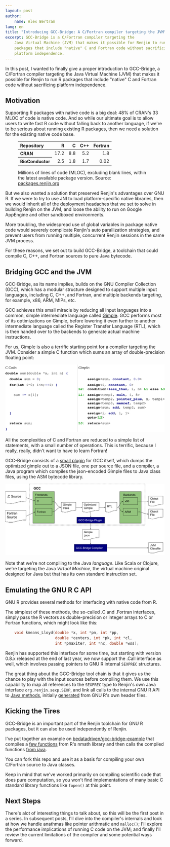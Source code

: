 ```yaml
---
layout: post
author: 
    name: Alex Bertram
lang: en
title: "Introducing GCC-Bridge: A C/Fortran compiler targeting the JVM"
excerpt: GCC-Bridge is a C/Fortran compiler targeting the 
    Java Virtual Machine (JVM) that makes it possible for Renjin to run R 
    packages that include "native" C and Fortran code without sacrificing 
    platform independence.
---
```


In this post, I wanted to finally give a proper introduction to GCC-Bridge, 
a C/Fortran compiler targeting the Java Virtual Machine (JVM) that makes it
possible for Renjin to run R packages that include "native" C and Fortran code
without sacrificing platform independence.

## Motivation

Supporting R packages with native code is a big deal: 48% of CRAN's 33 MLOC of
code is native code. And so while our ultimate goal is to allow users to write
fast R code without falling back to another language, if we're to be serious
about running existing R packages, then we need a solution for the existing 
native code base.

<figure>
<table>
<thead>
<tr>
<th align="left">Repository</th>
<th align="right">R</th>
<th align="right">C</th>
<th align="right">C++</th>
<th align="right">Fortran</th>
</tr>
</thead>
<tbody>
<tr>
<th align="left">CRAN</th>
<td align="right">17.2</td>
<td align="right">8.8</td>
<td align="right">5.2</td>
<td align="right">1.8</td>
</tr><tr>
<th align="left">BioConductor</th>
<td align="right">2.5</td>
<td align="right">1.8</td>
<td align="right">1.7</td>
<td align="right">0.02</td>
</tr>
</tbody>
</table>
<figcaption>Millions of lines of code (MLOC), excluding blank lines,
within the latest available package version. 
Source: <a href="http://packages.renjin.org/source">packages.renjin.org</a>
</figcaption>
</figure>

But we also wanted a solution that preserved Renjin's advantages over GNU R. 
If we were to try to use JNI to load platform-specific native libraries, 
then we would inherit all of the deployment headaches that we set to solve 
in building Renjin on the JVM, and loose the ability to run on
Google AppEngine and other sandboxed environments.

More troubling, the widespread use of global variables in package native
code would severely complicate Renjin's auto parallization strategies, and 
prevent users from running multiple, concurrent Renjin sessions in the same 
JVM process.

For these reasons, we set out to build GCC-Bridge, a toolchain that could 
compile C, C++, and Fortran sources to pure Java bytecode.

## Bridging GCC and the JVM

GCC-Bridge, as its name implies, builds on the GNU Compiler Collection (GCC),
which has a modular structure designed to support multiple input languages,
including C, C++, and Fortran, and multiple backends targeting, for example,
x86, ARM, MIPs, etc. 

GCC achieves this small miracle by reducing all input languages into a common,
simple intermediate language called 
[Gimple](https://gcc.gnu.org/onlinedocs/gccint/GIMPLE.html). 
GCC performs most of its optimizations on Gimple, before lowering it 
even further to another intermediate language called the 
Register Transfer Language (RTL), which is then handed over to the backends to 
generate actual machine instructions.

For us, Gimple is also a terrific starting point for a compiler targeting the 
JVM. Consider a simple C function which sums an array of double-precision
floating point:

![Side-by-side comparison of C and Gimple, lightly stylized.](/assets/img/gcc-gimple.svg)

All the complexities of C and Fortran are reduced to a simple list of 
statements, with a small number of operations. This is terrific, because
I really, really, didn't want to have to learn Fortran!

GCC-Bridge consists of a 
[small plugin](https://github.com/bedatadriven/renjin/blob/38ffa3833163363fc513c23eda7ebe2dcb75643a/tools/gcc-bridge/gcc-plugin/src/main/c/plugin.c)
for GCC itself, which dumps the optimized gimple out to a JSON file,
one per source file, and a compiler, a Java program which compiles the 
json-encoded Gimple files to Java class files, using the ASM bytecode library.

![High level Overview of GCC and GCC-Bridge](/assets/img/renjin-gcc.svg)

Note that we're not compiling to the Java *language*. Like Scala or
Clojure, we're targeting the Java *Virtual Machine*, the virtual
machine original designed for Java but that has its own standard instruction
set.

## Emulating the GNU R C API

GNU R provides several methods for interfacing with native code from R. 

The simplest of these methods, the so-called .C and .Fortran interfaces, 
simply pass the R vectors as double-precision or integer arrays to C or Fortran
functions, which might look like this:

```c
    void kmeans_Lloyd(double *x, int *pn, int *pp, 
                      double *centers, int *pk, int *cl,
	   	              int *pmaxiter, int *nc, double *wss);
```

Renjin has supported this interface for some time, but starting with
version 0.8.x released at the end of last year, we now support the .Call 
interface as well, which involves passing pointers to GNU R internal `SEXPREC`
structures.

The great thing about the GCC-Bridge tool chain is that it gives us the chance
to play with the input sources before compiling them. We use this capability to
map all references to the `SEXPREC` type to Renjin's own Java
interface `org.renjin.sexp.SEXP`, and link all calls to the internal GNU R API 
to [Java methods](https://github.com/bedatadriven/renjin/blob/master/tools/gnur-runtime/src/main/java/org/renjin/gnur/api/Rinternals.java), 
initially [generated](https://github.com/bedatadriven/renjin/blob/master/tools/gnur-compiler/generateStubs.groovy)
from GNU R's own header files.

## Kicking the Tires

GCC-Bridge is an important part of the Renjin toolchain for GNU R packages,
but it can also be used independently of Renjin.

I've put together an example on 
[bedatadriven/gcc-bridge-example](https://github.com/bedatadriven/gcc-bridge-example)
that compiles a [few functions](https://github.com/bedatadriven/gcc-bridge-example/blob/master/src/main/c/pnorm.c)
from R's nmath library and then calls the compiled functions 
[from java](https://github.com/bedatadriven/gcc-bridge-example/blob/master/src/test/java/org/renjin/gcc/example/NormalDistTest.java).

You can fork this repo and use it as a basis for compiling your own C/Fortran
source to Java classes.


Keep in mind that we've worked primarily on compiling scientific code
that does pure computation, so you won't find implementations of many
basic C standard library functions like `fopen()` at this point.

## Next Steps

There's alot of interesting things to talk about, so this will be the first 
post in a series. In subsequent posts, I'll dive into
the compiler's internals and look at how we handle anathmas like pointer
arithmatic and `malloc()`; I'll explore the performance implications of running C
code on the JVM; and finally I'll review the current limitations of the compiler
and some potential ways forward.








